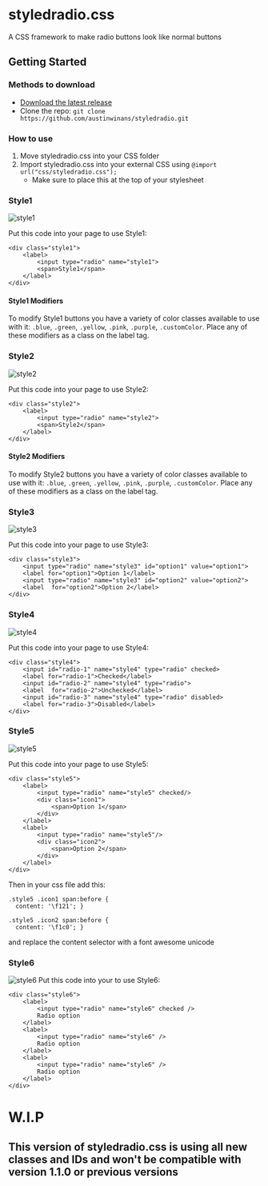 # styledradio.css
A CSS framework to make radio buttons look like normal buttons
## Getting Started
### Methods to download
- [Download the latest release](https://github.com/austinwinans/styledradio/archive/master.zip)
- Clone the repo: `git clone https://github.com/austinwinans/styledradio.git`
### How to use 
1. Move styledradio.css into your CSS folder
2. Import styledradio.css into your external CSS using `@import url("css/styledradio.css");`
    - Make sure to place this at the top of your stylesheet
### Style1
![style1](https://user-images.githubusercontent.com/31176739/29673587-5e29ba80-88f8-11e7-824b-66e7672e81a7.PNG)

Put this code into your page to use Style1:
```
<div class="style1">
    <label>
        <input type="radio" name="style1">
        <span>Style1</span>
    </label>
</div>
```
#### Style1 Modifiers
To modify Style1 buttons you have a variety of color classes available to use with it: `.blue`, `.green`, `.yellow`, `.pink`, `.purple`, `.customColor`. Place any of these modifiers as a class on the label tag.
### Style2
![style2](https://user-images.githubusercontent.com/31176739/29673588-5e2c2e00-88f8-11e7-9066-c4e1b1afcc76.PNG)

Put this code into your page to use Style2:
```
<div class="style2">
    <label>
        <input type="radio" name="style2">
        <span>Style2</span>
    </label>
</div>
```
#### Style2 Modifiers
To modify Style2 buttons you have a variety of color classes available to use with it: `.blue`, `.green`, `.yellow`, `.pink`, `.purple`, `.customColor`. Place any of these modifiers as a class on the label tag.
### Style3
![style3](https://user-images.githubusercontent.com/31176739/29673589-5e2e52ac-88f8-11e7-8a2d-683c625fcc39.PNG)

Put this code into your page to use Style3:
```
<div class="style3">
	<input type="radio" name="style3" id="option1" value="option1">
	<label for="option1">Option 1</label>
	<input type="radio" name="style3" id="option2" value="option2">
	<label  for="option2">Option 2</label>
</div>
```
### Style4
![style4](https://user-images.githubusercontent.com/31176739/29673590-5e307b04-88f8-11e7-8400-9ab2508d78dd.PNG)

Put this code into your page to use Style4:
```
<div class="style4">
    <input id="radio-1" name="style4" type="radio" checked>
    <label for="radio-1">Checked</label>
    <input id="radio-2" name="style4" type="radio">
    <label  for="radio-2">Unchecked</label>
    <input id="radio-3" name="style4" type="radio" disabled>
    <label for="radio-3">Disabled</label>
</div>
```
### Style5
![style5](https://user-images.githubusercontent.com/31176739/29673594-62662980-88f8-11e7-9e6d-4793cbe5719c.PNG)

Put this code into your page to use Style5:
```
<div class="style5">
	<label>
		<input type="radio" name="style5" checked/>
		<div class="icon1">
			<span>Option 1</span>
		</div>
	</label>
	<label>
		<input type="radio" name="style5"/>
		<div class="icon2">
			<span>Option 2</span>
		</div>
	</label>
</div>
```
Then in your css file add this:
```
.style5 .icon1 span:before {
  content: '\f121'; }

.style5 .icon2 span:before {
  content: '\f1c0'; }
```
and replace the content selector with a font awesome unicode
### Style6
![style6](https://user-images.githubusercontent.com/31176739/29673596-62702c78-88f8-11e7-835a-828314efad89.PNG)
Put this code into your to use Style6:
```
<div class="style6">
	<label>
		<input type="radio" name="style6" checked />
		Radio option
	</label>
	<label>
		<input type="radio" name="style6" />
		Radio option
	</label>
	<label>
		<input type="radio" name="style6" />
		Radio option
	</label>
</div>
```
# W.I.P 
## This version of styledradio.css is using all new classes and IDs and won't be compatible with version 1.1.0 or previous versions
